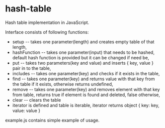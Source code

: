 # hash-table
Hash table implementation in JavaScript.

Interface consists of following functions:
 - setup -- takes one parameter(length) and creates empty table of that length,
 - hashFunction -- takes one parameter(input) that needs to be hashed, default hash function is provided but it can be changed if need be,
 - put -- takes two parameters(key and value) and inserts { key, value } pair in to the table,
 - includes -- takes one parameter(key) and checks if it exists in the table,
 - find -- takes one parameter(key) and returns value with that key from the table if it exists, otherwise returns undefined,
 - remove -- takes one parameter(key) and removes element with that key from table, returns true if element is found and deleted, false otherwise,
 - clear -- clears the table
 - iterator is defined and table is iterable, iterator returns object { key: key, value: value }
 
 example.js contains simple example of usage.
